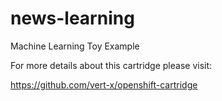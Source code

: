 news-learning
=============

Machine Learning Toy Example


For more details about this cartridge please visit:
 
https://github.com/vert-x/openshift-cartridge
